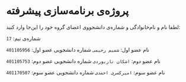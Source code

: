 # پروژه‌ی برنامه‌سازی پیشرفته
لطفا نام و نام‌خانوادگی و شماره‌ی دانشجووی اعضای گروه خود را این‌جا وارد کنید:

شماره‌ی تیم: `17`

نام عضو اول: `شمیم رحیمی`
شماره دانشجویی عضو اول: `401105956`

نام عضو دوم: `اشکان تاریوردی`
شماره دانشجویی عضو دوم: `401105753`

نام عضو سوم: `امیرکسری احمدی`
شماره دانشجویی عضو سوم: `401170507`
